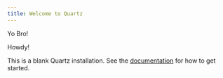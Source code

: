 ```yaml
---
title: Welcome to Quartz
---
```


Yo Bro!

Howdy!

This is a blank Quartz installation.
See the [documentation](https://quartz.jzhao.xyz) for how to get started.
